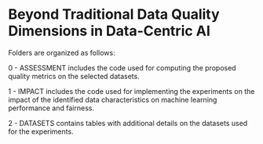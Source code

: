 # Beyond Traditional Data Quality Dimensions in Data-Centric AI

Folders are organized as follows:

0 - ASSESSMENT includes the code used for computing the proposed quality metrics on the selected datasets.

1 - IMPACT includes the code used for implementing the experiments on the impact of the identified data characteristics on machine learning performance and fairness.

2 - DATASETS contains tables with additional details on the datasets used for the experiments.
